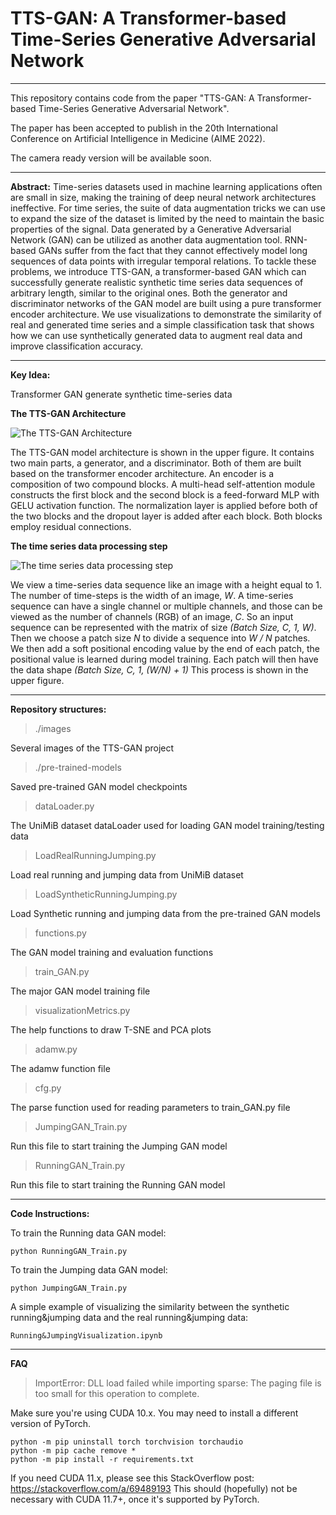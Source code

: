 # TTS-GAN: A Transformer-based Time-Series Generative Adversarial Network
---

This repository contains code from the paper "TTS-GAN: A Transformer-based Time-Series Generative Adversarial Network".

The paper has been accepted to publish in the 20th International Conference on Artificial Intelligence in Medicine (AIME 2022).

The camera ready version will be available soon.

---

**Abstract:**
Time-series datasets used in machine learning applications often are small in size, making the training of deep neural network architectures ineffective. For time series, the suite of data augmentation tricks we can use to expand the size of the dataset is limited by the need to maintain the basic properties of the signal. Data generated by a Generative Adversarial Network (GAN) can be utilized as another data augmentation tool. RNN-based GANs suffer from the fact that they cannot effectively model long sequences of data points with irregular temporal relations. To tackle these problems, we introduce TTS-GAN, a transformer-based GAN which can successfully generate realistic synthetic time series data sequences of arbitrary length, similar to the original ones. Both the generator and discriminator networks of the GAN model are built using a pure transformer encoder architecture. We use visualizations to demonstrate the similarity of real and generated time series and a simple classification task that shows how we can use synthetically generated data to augment real data and improve classification accuracy.

---

**Key Idea:**

Transformer GAN generate synthetic time-series data

**The TTS-GAN Architecture** 

![The TTS-GAN Architecture](./images/TTS-GAN.png)

The TTS-GAN model architecture is shown in the upper figure. It contains two main parts, a generator, and a discriminator. Both of them are built based on the transformer encoder architecture. An encoder is a composition of two compound blocks. A multi-head self-attention module constructs the first block and the second block is a feed-forward MLP with GELU activation function. The normalization layer is applied before both of the two blocks and the dropout layer is added after each block. Both blocks employ residual connections. 


**The time series data processing step**

![The time series data processing step](./images/PositionalEncoding.png)

We view a time-series data sequence like an image with a height equal to 1. The number of time-steps is the width of an image, *W*. A time-series sequence can have a single channel or multiple channels, and those can be viewed as the number of channels (RGB) of an image, *C*. So an input sequence can be represented with the matrix of size *(Batch Size, C, 1, W)*. Then we choose a patch size *N* to divide a sequence into *W / N* patches. We then add a soft positional encoding value by the end of each patch, the positional value is learned during model training. Each patch will then have the data shape *(Batch Size, C, 1, (W/N) + 1)* This process is shown in the upper figure.

---

**Repository structures:**

> ./images

Several images of the TTS-GAN project


> ./pre-trained-models

Saved pre-trained GAN model checkpoints


> dataLoader.py

The UniMiB dataset dataLoader used for loading GAN model training/testing data


> LoadRealRunningJumping.py

Load real running and jumping data from UniMiB dataset


> LoadSyntheticRunningJumping.py

Load Synthetic running and jumping data from the pre-trained GAN models


> functions.py

The GAN model training and evaluation functions


> train_GAN.py

The major GAN model training file


> visualizationMetrics.py

The help functions to draw T-SNE and PCA plots


> adamw.py 

The adamw function file


> cfg.py

The parse function used for reading parameters to train_GAN.py file


> JumpingGAN_Train.py

Run this file to start training the Jumping GAN model


> RunningGAN_Train.py

Run this file to start training the Running GAN model


---

**Code Instructions:**


To train the Running data GAN model:
```
python RunningGAN_Train.py
```

To train the Jumping data GAN model:
```
python JumpingGAN_Train.py
```

A simple example of visualizing the similarity between the synthetic running&jumping data and the real running&jumping data:
```
Running&JumpingVisualization.ipynb
```
---

**FAQ**

> ImportError: DLL load failed while importing sparse: The paging file is too small for this operation to complete.

Make sure you're using CUDA 10.x. You may need to install a different version of PyTorch.

```
python -m pip uninstall torch torchvision torchaudio
python -m pip cache remove *
python -m pip install -r requirements.txt
```

If you need CUDA 11.x, please see this StackOverflow post: https://stackoverflow.com/a/69489193
This should (hopefully) not be necessary with CUDA 11.7+, once it's supported by PyTorch.